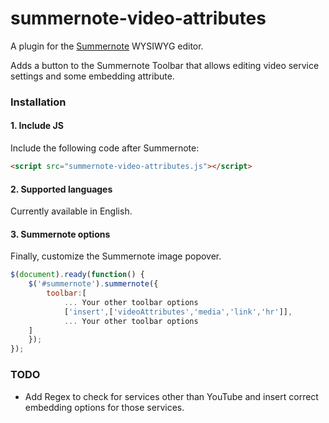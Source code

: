 # summernote-video-attributes
A plugin for the [Summernote](https://github.com/summernote/summernote/) WYSIWYG editor.

Adds a button to the Summernote Toolbar that allows editing video service settings and some embedding attribute.

### Installation

#### 1. Include JS

Include the following code after Summernote:

```html
<script src="summernote-video-attributes.js"></script>
```

#### 2. Supported languages

Currently available in English.

#### 3. Summernote options

Finally, customize the Summernote image popover.

```javascript
$(document).ready(function() {
    $('#summernote').summernote({
        toolbar:[
            ... Your other toolbar options
            ['insert',['videoAttributes','media','link','hr']],
            ... Your other toolbar options
    ]
    });
});
```

### TODO
- Add Regex to check for services other than YouTube and insert correct embedding options for those services.
